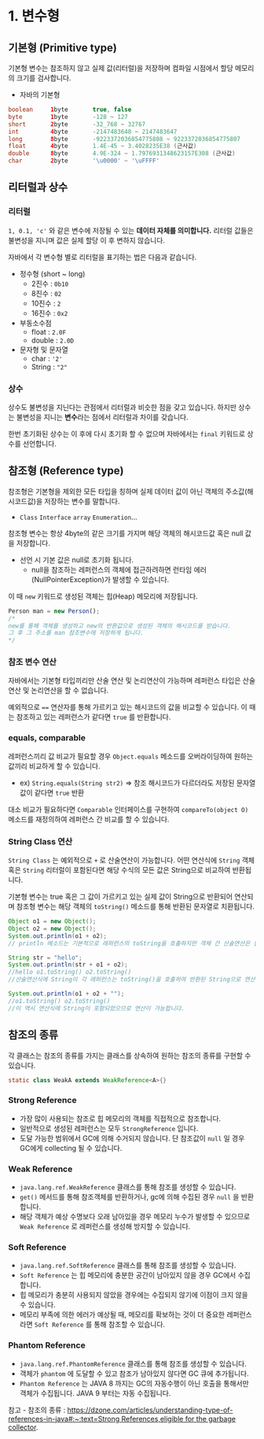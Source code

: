 # 1. 변수형

## 기본형 (Primitive type)

기본형 변수는 참조하지 않고 실제 값(리터럴)을 저장하며 컴파일 시점에서 할당 메모리의 크기를 검사합니다.

- 자바의 기본형

```java
boolean     1byte       true, false
byte        1byte       -128 ~ 127
short       2byte       -32_768 ~ 32767
int         4byte       -2147483648 ~ 2147483647
long        8byte       -9223372036854775808 ~ 9223372036854775807
float       4byte       1.4E-45 ~ 3.4028235E38 (근사값)
double      8byte       4.9E-324 ~ 1.7976931348623157E308 (근사값)
char        2byte       '\u0000' ~ '\uFFFF'
```

## 리터럴과 상수

### 리터럴

`1, 0.1, 'c'` 와 같은 변수에 저장될 수 있는 **데이터 자체를 의미합니다.** 리터럴 값들은   불변성을 지니며 값은 실제 할당 이 후 변하지 않습니다.

자바에서 각 변수형 별로 리터럴을 표기하는 법은 다음과 같습니다.

- 정수형 (short ~ long)
    - 2진수 : `0b10`
    - 8진수 : `02`
    - 10진수 : `2`
    - 16진수 : `0x2`
- 부동소수점
    - float : `2.0F`
    - double : `2.0D`
- 문자형 및 문자열
    - char : `'2'`
    - String : `"2"`

### 상수

상수도 불변성을 지닌다는 관점에서 리터럴과 비슷한 점을 갖고 있습니다. 하지만 상수는 불변성을 지니는 **변수**라는 점에서 리터럴과 차이를 갖습니다.

한번 초기화된 상수는 이 후에 다시 초기화 할 수 없으며 자바에서는 `final` 키워드로 상수를 선언합니다.

## 참조형 (Reference type)

참조형은 기본형을 제외한 모든 타입을 칭하며 실제 데이터 값이 아닌 객체의 주소값(해시코드값)을 저장하는 변수를 말합니다.

- `Class` `Interface` `array` `Enumeration`...

참조형 변수는 항상 4byte의 같은 크기를 가지며 해당 객체의 해시코드값 혹은 null 값을 저장합니다. 

- 선언 시 기본 값은 null로 초기화 됩니다.
    - null을 참조하는 레퍼런스의 객체에 접근하려하면 런타임 에러(NullPointerException)가 발생할 수 있습니다.

이 때 `new` 키워드로 생성된 객체는 힙(Heap) 메모리에 저장됩니다.

```jsx
Person man = new Person();
/* 
new를 통해 객체를 생성하고 new의 반환값으로 생성된 객체의 해시코드를 받습니다.
그 후 그 주소를 man 참조변수에 저장하게 됩니다.
*/
```

### 참조 변수 연산

자바에서는 기본형 타입끼리만 산술 연산 및 논리연산이 가능하며 레퍼런스 타입은 산술연산 및 논리연산을 할 수 없습니다.

예외적으로 `==` 연산자를 통해 가르키고 있는 해시코드의 값을 비교할 수 있습니다. 이 때는 참조하고 있는 레퍼런스가 같다면 `true` 를 반환합니다.

### equals, comparable

레퍼런스끼리 값 비교가 필요할 경우 `Object.equals` 메소드를 오버라이딩하여 원하는 값끼리 비교하게 할 수 있습니다.

- ex) `String.equals(String str2)` ⇒ 참조 해시코드가 다르더라도 저장된 문자열 값이 같다면 `true` 반환

대소 비교가 필요하다면 `Comparable` 인터페이스를 구현하여 `compareTo(object O)` 메소드를 재정의하여 레퍼런스 간 비교를 할 수 있습니다.

### String Class 연산

`String Class` 는 예외적으로 `+` 로 산술연산이 가능합니다. 어떤 연산식에 `String` 객체 혹은 `String` 리터럴이 포함된다면 해당 수식의 모든 값은 String으로 비교하여 반환됩니다.

기본형 변수는 true 혹은 그 값이 가르키고 있는 실제 값이 String으로 반환되어 연산되며 참조형 변수는 해당 객체의 `toString()` 메소드를 통해 반환된 문자열로 치환됩니다.

```java
Object o1 = new Object();
Object o2 = new Object();
System.out.println(o1 + o2);
// println 메소드는 기본적으로 레퍼런스의 toString을 호출하지만 객체 간 산술연산은 불가능하므로 에러가 발생합니다.

String str = "hello";
System.out.println(str + o1 + o2);
//hello o1.toString() o2.toString()
//산술연산식에 String이 각 레퍼런스는 toString()을 호출하여 반환된 String으로 연산합니다.

System.out.println(o1 + o2 + "");
//o1.toString() o2.toString()
//이 역시 연산식에 String이 포함되었으므로 연산이 가능합니다.
```

## 참조의 종류

각 클래스는 참조의 종류를 가지는 클래스를 상속하여 원하는 참조의 종류를 구현할 수 있습니다.

```java
static class WeakA extends WeakReference<A>{}
```

### Strong Reference

- 가장 많이 사용되는 참조로 힙 메모리의 객체를 직접적으로 참조합니다.
- 일반적으로 생성된 레퍼런스는 모두 `StrongReference` 입니다.
- 도달 가능한 범위에서 GC에 의해 수거되지 않습니다. 단 참조값이 `null` 일 경우 GC에게 collecting 될 수 있습니다.

### Weak Reference

- `java.lang.ref.WeakReference` 클래스를 통해 참조를 생성할 수 있습니다.
- `get()` 메서드를 통해 참조객체를 반환하거나, gc에 의해 수집된 경우 `null` 을 반환합니다.
- 해당 객체가 예상 수명보다 오래 남아있을 경우 메모리 누수가 발생할 수 있으므로 `Weak Reference` 로 레퍼런스를 생성해 방지할 수 있습니다.

### Soft Reference

- `java.lang.ref.SoftReference` 클래스를 통해 참조를 생성할 수 있습니다.
- `Soft Reference` 는 힙 메모리에 충분한 공간이 남아있지 않을 경우 GC에서 수집합니다.
- 힙 메모리가 충분히 사용되지 않았을 경우에는 수집되지 않기에 이점이 크지 않을 수 있습니다.
- 메모리 부족에 의한 에러가 예상될 때, 메모리를 확보하는 것이 더 중요한 레퍼런스라면 `Soft Reference` 를 통해 참조할 수 있습니다.

### Phantom Reference

- `java.lang.ref.PhantomReference` 클래스를 통해 참조를 생성할 수 있습니다.
- 객체가 `phantom` 에 도달할 수 있고 참조가 남아있지 않다면 GC 큐에 추가됩니다.
- `Phantom Reference` 는 JAVA 8 까지는 GC의 자동수행이 아닌 호출을 통해서만 객체가 수집됩니다. JAVA 9 부터는 자동 수집됩니다.

 

참고 - 참조의 종류 : [https://dzone.com/articles/understanding-type-of-references-in-java#:~:text=Strong References,eligible for the garbage collector](https://dzone.com/articles/understanding-type-of-references-in-java#:~:text=Strong%20References,eligible%20for%20the%20garbage%20collector).
